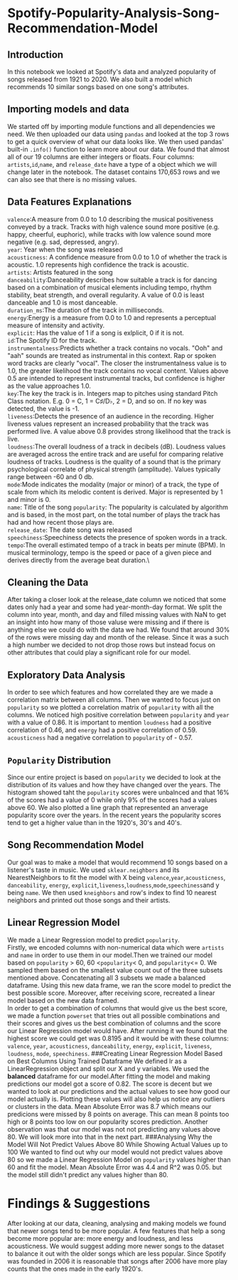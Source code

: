 # Spotify-Popularity-Analysis-Song-Recommendation-Model
## Introduction
In this notebook we looked at Spotify's data and analyzed popularity of songs released from 1921 to 2020. We also built a model which recommends 10 similar songs based on one song's attributes.
## Importing models and data
We started off by importing module functions and all dependencies we need. We then uploaded our data using `pandas` and looked at the top 3 rows to get a quick overview of what our data looks like. We then used pandas' built-in `.info()` function to learn more about our data. We found that almost all of our 19 columns are either integers or floats. Four columns: `artists`,`id`,`name`, and `release_date` have a type of a object which we will change later in the notebook. The dataset contains 170,653 rows and we can also see that there is no missing values.
## Data Features Explanations
`valence`:A measure from 0.0 to 1.0 describing the musical positiveness conveyed by a track. Tracks with high valence sound more positive (e.g. happy, cheerful, euphoric), while tracks with low valence sound more negative (e.g. sad, depressed, angry).\
`year`: Year when the song was released\
`acousticness`: A confidence measure from 0.0 to 1.0 of whether the track is acoustic. 1.0 represents high confidence the track is acoustic.\
`artists`: Artists featured in the song\
`danceability`:Danceability describes how suitable a track is for dancing based on a combination of musical elements including tempo, rhythm stability, beat strength, and overall regularity. A value of 0.0 is least danceable and 1.0 is most danceable.\
`duration_ms`:The duration of the track in milliseconds.\
`energy`:Energy is a measure from 0.0 to 1.0 and represents a perceptual measure of intensity and activity.\
`explicit`: Has the value of 1 if a song is exlplicit, 0 if it is not.\
`id`:The Spotify ID for the track.\
`instrumentalness`:Predicts whether a track contains no vocals. "Ooh" and "aah" sounds are treated as instrumental in this context. Rap or spoken word tracks are clearly "vocal". The closer the instrumentalness value is to 1.0, the greater likelihood the track contains no vocal content. Values above 0.5 are intended to represent instrumental tracks, but confidence is higher as the value approaches 1.0.\
`key`:The key the track is in. Integers map to pitches using standard Pitch Class notation. E.g. 0 = C, 1 = C♯/D♭, 2 = D, and so on. If no key was detected, the value is -1.\
`liveness`:Detects the presence of an audience in the recording. Higher liveness values represent an increased probability that the track was performed live. A value above 0.8 provides strong likelihood that the track is live.\
`loudness`:The overall loudness of a track in decibels (dB). Loudness values are averaged across the entire track and are useful for comparing relative loudness of tracks. Loudness is the quality of a sound that is the primary psychological correlate of physical strength (amplitude). Values typically range between -60 and 0 db.\
`mode`:Mode indicates the modality (major or minor) of a track, the type of scale from which its melodic content is derived. Major is represented by 1 and minor is 0.\
`name`: Title of the song
`popularity`: The popularity is calculated by algorithm and is based, in the most part, on the total number of plays the track has had and how recent those plays are.\
`release_date`: The date song was released\
`speechiness`:Speechiness detects the presence of spoken words in a track.\
`tempo`:The overall estimated tempo of a track in beats per minute (BPM). In musical terminology, tempo is the speed or pace of a given piece and derives directly from the average beat duration.\
## Cleaning the Data
After taking a closer look at the release_date column we noticed that some dates only had a year and some had year-month-day format. We split the column into year, month, and day and filled missing values with NaN to get an insight into how many of those valuse were missing and if there is anything else we could do with the data we had.
We found that around 30% of the rows were missing day and month of the release. Since it was a such a high number we decided to not drop those rows but instead focus on other attributes that could play a significant role for our model.
## Exploratory Data Analysis
In order to see which features and how correlated they are we made a correlation matrix between all columns. Then we wanted to focus just on `popularity` so we plotted a correlation matrix of `popularity` with all the columns. We noticed high positive correlation between `popularity` and `year` with a value of 0.86. It is important to mention `loudness` had a positive correlation of 0.46, and `energy` had a positive correlation of 0.59.
`acousticness` had a negative correlation to `popularity` of - 0.57.
## `Popularity` Distribution
Since our entire project is based on `popularity` we decided to look at the distribution of its values and how they have changed over the years. The histogram showed taht the `popularity` scores were unbalnced and that 16% of the scores had a value of 0 while only 9% of the scores had a values above 60.  We also plotted a line graph that represented an anverage popularity score over the years. In the recent years the popularity scores tend to get a higher value than in the 1920's, 30's and 40's. 
## Song Recommendation Model 
Our goal was to make a model that would recommend 10 songs based on a listener's taste in music. We used `sklear.neighbors` and its NearestNeighbors to fit the model with X being `valence`,`year`,`acousticness`, `danceability`, `energy`, `explicit`,`liveness`,`loudness`,`mode`,`speechiness`and y being `name`. We then used `kneighbors` and row's index to find 10 nearest neighbors and printed out those songs and their artists.
## Linear Regression Model 
We made a Linear Regression model to predict `popularity`.\
Firstly, we encoded columns with non-numerical data which were `artists` and `name` in order to use them in our model.Then we trained our model based on `popularity` > 60,  60 <`popularity`< 0, and `popularity`<= 0. We sampled them based on the smallest value count out of the three subsets mentioned above. Concatenating all 3 subsets we made a balanced dataframe. Using this new data frame, we ran the score model to predict the best possible score. Moreover, after receiving score, recreated a linear model based on the new data framed.\
In order to get a combination of columns that would give us the best score, we made a function `powerset` that tries out all possible combinations and their scores and gives us the best combination of columns and the score our Linear Regression model would have. 
After running it we found that the highest score we could get was 0.8195 and it would be with these columns: `valence`,
 `year`,
 `acousticness`,
 `danceability`,
 `energy`,
 `explicit`,
 `liveness`,
 `loudness`,
 `mode`,
 `speechiness`.
 ###Creating Linear Regression Model Based on Best Columns Using Trained Dataframe
 We defined lr as a LinearRegression object and split our X and y variables. We used the **balanced** dataframe for our model.After fitting the model and making predictions our model got a score of 0.82. The score is decent but we wanted to look at our predictions and the actual values to see how good our model actually is. Plotting these values will also help us notice any outliers or clusters in the data.
Mean Absolute Error was 8.7 which means our predicions were missed by 8 points on average. This can mean 8 points too high or 8 points too low on our popularity scores prediction. Another observation was that our model was not not predicting any values above 80. We will look more into that in the next part.
###Analysing Why the Model Will Not Predict Values Above 80 While Showing Actual Values up to 100
We wanted to find out why our model would not predict values above 80 so we made a Linear Regression Model on `popularity` values higher than 60 and fit the model. Mean Absolute Error was 4.4 and R^2 was 0.05. but the model still didn't predict any values higher than 80.
# Findings & Suggestions 
After looking at our data, cleaning, analysing and making models we found that newer songs tend to be more popular. A few features that help a song become more popular are: more energy and loudness, and less acousticness.
We would suggest adding more newer songs to the dataset to balance it out with the older songs which are less popular. Since Spotify was founded in 2006 it is reasonable that songs after 2006 have more play counts that the ones made in the early 1920's. 
